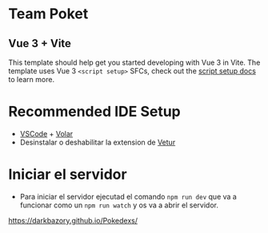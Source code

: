 # Team Poket
## Vue 3 + Vite

This template should help get you started developing with Vue 3 in Vite. The template uses Vue 3 `<script setup>` SFCs, check out the [script setup docs](https://v3.vuejs.org/api/sfc-script-setup.html#sfc-script-setup) to learn more.

# Recommended IDE Setup

- [VSCode](https://code.visualstudio.com/) + [Volar](https://marketplace.visualstudio.com/items?itemName=johnsoncodehk.volar)
- Desinstalar o deshabilitar la extension de [Vetur](https://marketplace.visualstudio.com/items?itemName=octref.vetur)

# Iniciar el servidor
- Para iniciar el servidor ejecutad el comando `npm run dev` que va a funcionar como un `npm run watch` y os va a abrir el servidor.

https://darkbazory.github.io/Pokedexs/
